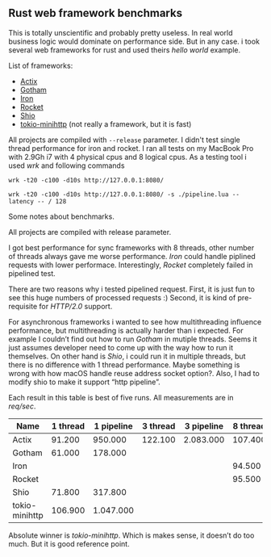 ## Rust web framework benchmarks

This is totally unscientific and probably pretty useless. In real world business
logic would dominate on performance side. But in any case. i took several web frameworks
for rust and used theirs *hello world* example. 

List of frameworks:

* [Actix](https://github.com/actix/actix-web)
* [Gotham](https://gotham.rs)
* [Iron](http://ironframework.io)
* [Rocket](https://rocket.rs)
* [Shio](https://github.com/mehcode/shio-rs)
* [tokio-minihttp](https://github.com/tokio-rs/tokio-minihttp) (not really a framework, but it is fast)

All projects are compiled with `--release` parameter. I didn't test single
thread performance for iron and rocket. I ran all tests on my MacBook Pro with 2.9Gh i7 
with 4 physical cpus and 8 logical cpus. As a testing tool i used *wrk* and
following commands

`wrk -t20 -c100 -d10s http://127.0.0.1:8080/`

`wrk -t20 -c100 -d10s http://127.0.0.1:8080/ -s ./pipeline.lua --latency -- / 128`

Some notes about benchmarks. 

All projects are compiled with release parameter.

I got best performance for sync frameworks with 8 threads, other number of 
threads always gave me worse performance. *Iron* could handle piplined 
requests with lower performace. Interestingly, *Rocket* completely failed in pipelined test.

There are two reasons why i tested pipelined request. First, it is just fun to
see this huge numbers of processed requests :) Second, it is kind of 
pre-requisite for *HTTP/2.0* support.

For asynchronous frameworks i wanted to see how multithreading influence 
performance, but multithreading is actually harder than i expected. For example 
I couldn’t find out how to run *Gotham* in mutiple threads. Seems it just assumes 
developer need to come up with the way how to run it themselves. On other hand is *Shio*, 
i could run it in multiple threads, but there is no difference with 1 thread 
performance. Maybe something is wrong with how macOS handle reuse address 
socket option?. Also, I had to modify shio to make it support “http pipeline”.

Each result in this table is best of five runs. All measurements are in *req/sec*.

Name | 1 thread | 1 pipeline | 3 thread | 3 pipeline | 8 thread | 8 pipeline
---- | -------- | ---------- | -------- | ---------- | -------- | ----------
Actix | 91.200 | 950.000 | 122.100 | 2.083.000 | 107.400 | 2.730.000
Gotham | 61.000 | 178.000 |   |   |   |
Iron |   |   |   |   | 94.500 | 78.000
Rocket |   |   |   |   | 95.500 | failed
Shio | 71.800 | 317.800 |   |   |   |   |
tokio-minihttp | 106.900 | 1.047.000 |   |   |   |

Absolute winner is *tokio-minihttp*. Which is makes sense, it doesn’t do too much. 
But it is good reference point.
